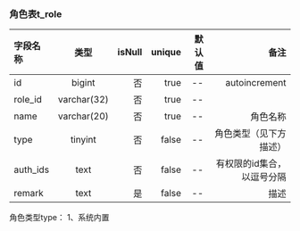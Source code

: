 ### 角色表t_role  
字段名称            |            类型            |     isNull    |    unique    |    默认值     |        备注
:----------- | :-----------: | -----------: | -----------: | -----------: | -----------:
id                            |    bigint                |    否    |    true    |    --    |    autoincrement    
role_id                    |    varchar(32)        |    否    |    true    |    --    |        
name                      |    varchar(20)        |    否    |    true    |   --    |    角色名称    
type                        |    tinyint                |    否    |    false    |    --    |    角色类型（见下方描述）
auth_ids                  |    text                    |    否    |    false    |    --    |    有权限的id集合，以逗号分隔
remark                    |    text                    |    是    |    false    |    --    |    描述   

角色类型type：
1、系统内置
